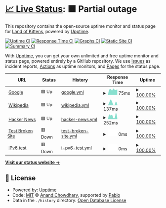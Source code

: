 # [📈 Live Status](https://Land-of-Kittens.github.io/Status): <!--live status--> **🟧 Partial outage**

This repository contains the open-source uptime monitor and status page for [Land of Kittens](https://landofkittens.community), powered by [Upptime](https://github.com/upptime/upptime).

[![Uptime CI](https://github.com/Land-of-Kittens/Status/workflows/Uptime%20CI/badge.svg)](https://github.com/Land-of-Kittens/Status/actions?query=workflow%3A%22Uptime+CI%22)
[![Response Time CI](https://github.com/Land-of-Kittens/Status/workflows/Response%20Time%20CI/badge.svg)](https://github.com/Land-of-Kittens/Status/actions?query=workflow%3A%22Response+Time+CI%22)
[![Graphs CI](https://github.com/Land-of-Kittens/Status/workflows/Graphs%20CI/badge.svg)](https://github.com/Land-of-Kittens/Status/actions?query=workflow%3A%22Graphs+CI%22)
[![Static Site CI](https://github.com/Land-of-Kittens/Status/workflows/Static%20Site%20CI/badge.svg)](https://github.com/Land-of-Kittens/Status/actions?query=workflow%3A%22Static+Site+CI%22)
[![Summary CI](https://github.com/Land-of-Kittens/Status/workflows/Summary%20CI/badge.svg)](https://github.com/Land-of-Kittens/Status/actions?query=workflow%3A%22Summary+CI%22)

With [Upptime](https://upptime.js.org), you can get your own unlimited and free uptime monitor and status page, powered entirely by a GitHub repository. We use [Issues](https://github.com/Land-of-Kittens/Status/issues) as incident reports, [Actions](https://github.com/Land-of-Kittens/Status/actions) as uptime monitors, and [Pages](https://Land-of-Kittens.github.io/Status) for the status page.

<!--start: status pages-->
<!-- This summary is generated by Upptime (https://github.com/upptime/upptime) -->
<!-- Do not edit this manually, your changes will be overwritten -->
<!-- prettier-ignore -->
| URL | Status | History | Response Time | Uptime |
| --- | ------ | ------- | ------------- | ------ |
| <img alt="" src="https://icons.duckduckgo.com/ip3/www.google.com.ico" height="13"> [Google](https://www.google.com) | 🟩 Up | [google.yml](https://github.com/Land-of-Kittens/Status/commits/HEAD/history/google.yml) | <details><summary><img alt="Response time graph" src="./graphs/google/response-time-week.png" height="20"> 75ms</summary><br><a href="https://Land-of-Kittens.github.io/Status/history/google"><img alt="Response time 122" src="https://img.shields.io/endpoint?url=https%3A%2F%2Fraw.githubusercontent.com%2FLand-of-Kittens%2FStatus%2FHEAD%2Fapi%2Fgoogle%2Fresponse-time.json"></a><br><a href="https://Land-of-Kittens.github.io/Status/history/google"><img alt="24-hour response time 77" src="https://img.shields.io/endpoint?url=https%3A%2F%2Fraw.githubusercontent.com%2FLand-of-Kittens%2FStatus%2FHEAD%2Fapi%2Fgoogle%2Fresponse-time-day.json"></a><br><a href="https://Land-of-Kittens.github.io/Status/history/google"><img alt="7-day response time 75" src="https://img.shields.io/endpoint?url=https%3A%2F%2Fraw.githubusercontent.com%2FLand-of-Kittens%2FStatus%2FHEAD%2Fapi%2Fgoogle%2Fresponse-time-week.json"></a><br><a href="https://Land-of-Kittens.github.io/Status/history/google"><img alt="30-day response time 105" src="https://img.shields.io/endpoint?url=https%3A%2F%2Fraw.githubusercontent.com%2FLand-of-Kittens%2FStatus%2FHEAD%2Fapi%2Fgoogle%2Fresponse-time-month.json"></a><br><a href="https://Land-of-Kittens.github.io/Status/history/google"><img alt="1-year response time 122" src="https://img.shields.io/endpoint?url=https%3A%2F%2Fraw.githubusercontent.com%2FLand-of-Kittens%2FStatus%2FHEAD%2Fapi%2Fgoogle%2Fresponse-time-year.json"></a></details> | <details><summary><a href="https://Land-of-Kittens.github.io/Status/history/google">100.00%</a></summary><a href="https://Land-of-Kittens.github.io/Status/history/google"><img alt="All-time uptime 100.00%" src="https://img.shields.io/endpoint?url=https%3A%2F%2Fraw.githubusercontent.com%2FLand-of-Kittens%2FStatus%2FHEAD%2Fapi%2Fgoogle%2Fuptime.json"></a><br><a href="https://Land-of-Kittens.github.io/Status/history/google"><img alt="24-hour uptime 100.00%" src="https://img.shields.io/endpoint?url=https%3A%2F%2Fraw.githubusercontent.com%2FLand-of-Kittens%2FStatus%2FHEAD%2Fapi%2Fgoogle%2Fuptime-day.json"></a><br><a href="https://Land-of-Kittens.github.io/Status/history/google"><img alt="7-day uptime 100.00%" src="https://img.shields.io/endpoint?url=https%3A%2F%2Fraw.githubusercontent.com%2FLand-of-Kittens%2FStatus%2FHEAD%2Fapi%2Fgoogle%2Fuptime-week.json"></a><br><a href="https://Land-of-Kittens.github.io/Status/history/google"><img alt="30-day uptime 100.00%" src="https://img.shields.io/endpoint?url=https%3A%2F%2Fraw.githubusercontent.com%2FLand-of-Kittens%2FStatus%2FHEAD%2Fapi%2Fgoogle%2Fuptime-month.json"></a><br><a href="https://Land-of-Kittens.github.io/Status/history/google"><img alt="1-year uptime 99.99%" src="https://img.shields.io/endpoint?url=https%3A%2F%2Fraw.githubusercontent.com%2FLand-of-Kittens%2FStatus%2FHEAD%2Fapi%2Fgoogle%2Fuptime-year.json"></a></details>
| <img alt="" src="https://icons.duckduckgo.com/ip3/en.wikipedia.org.ico" height="13"> [Wikipedia](https://en.wikipedia.org) | 🟩 Up | [wikipedia.yml](https://github.com/Land-of-Kittens/Status/commits/HEAD/history/wikipedia.yml) | <details><summary><img alt="Response time graph" src="./graphs/wikipedia/response-time-week.png" height="20"> 137ms</summary><br><a href="https://Land-of-Kittens.github.io/Status/history/wikipedia"><img alt="Response time 227" src="https://img.shields.io/endpoint?url=https%3A%2F%2Fraw.githubusercontent.com%2FLand-of-Kittens%2FStatus%2FHEAD%2Fapi%2Fwikipedia%2Fresponse-time.json"></a><br><a href="https://Land-of-Kittens.github.io/Status/history/wikipedia"><img alt="24-hour response time 25" src="https://img.shields.io/endpoint?url=https%3A%2F%2Fraw.githubusercontent.com%2FLand-of-Kittens%2FStatus%2FHEAD%2Fapi%2Fwikipedia%2Fresponse-time-day.json"></a><br><a href="https://Land-of-Kittens.github.io/Status/history/wikipedia"><img alt="7-day response time 137" src="https://img.shields.io/endpoint?url=https%3A%2F%2Fraw.githubusercontent.com%2FLand-of-Kittens%2FStatus%2FHEAD%2Fapi%2Fwikipedia%2Fresponse-time-week.json"></a><br><a href="https://Land-of-Kittens.github.io/Status/history/wikipedia"><img alt="30-day response time 225" src="https://img.shields.io/endpoint?url=https%3A%2F%2Fraw.githubusercontent.com%2FLand-of-Kittens%2FStatus%2FHEAD%2Fapi%2Fwikipedia%2Fresponse-time-month.json"></a><br><a href="https://Land-of-Kittens.github.io/Status/history/wikipedia"><img alt="1-year response time 227" src="https://img.shields.io/endpoint?url=https%3A%2F%2Fraw.githubusercontent.com%2FLand-of-Kittens%2FStatus%2FHEAD%2Fapi%2Fwikipedia%2Fresponse-time-year.json"></a></details> | <details><summary><a href="https://Land-of-Kittens.github.io/Status/history/wikipedia">100.00%</a></summary><a href="https://Land-of-Kittens.github.io/Status/history/wikipedia"><img alt="All-time uptime 100.00%" src="https://img.shields.io/endpoint?url=https%3A%2F%2Fraw.githubusercontent.com%2FLand-of-Kittens%2FStatus%2FHEAD%2Fapi%2Fwikipedia%2Fuptime.json"></a><br><a href="https://Land-of-Kittens.github.io/Status/history/wikipedia"><img alt="24-hour uptime 100.00%" src="https://img.shields.io/endpoint?url=https%3A%2F%2Fraw.githubusercontent.com%2FLand-of-Kittens%2FStatus%2FHEAD%2Fapi%2Fwikipedia%2Fuptime-day.json"></a><br><a href="https://Land-of-Kittens.github.io/Status/history/wikipedia"><img alt="7-day uptime 100.00%" src="https://img.shields.io/endpoint?url=https%3A%2F%2Fraw.githubusercontent.com%2FLand-of-Kittens%2FStatus%2FHEAD%2Fapi%2Fwikipedia%2Fuptime-week.json"></a><br><a href="https://Land-of-Kittens.github.io/Status/history/wikipedia"><img alt="30-day uptime 100.00%" src="https://img.shields.io/endpoint?url=https%3A%2F%2Fraw.githubusercontent.com%2FLand-of-Kittens%2FStatus%2FHEAD%2Fapi%2Fwikipedia%2Fuptime-month.json"></a><br><a href="https://Land-of-Kittens.github.io/Status/history/wikipedia"><img alt="1-year uptime 100.00%" src="https://img.shields.io/endpoint?url=https%3A%2F%2Fraw.githubusercontent.com%2FLand-of-Kittens%2FStatus%2FHEAD%2Fapi%2Fwikipedia%2Fuptime-year.json"></a></details>
| <img alt="" src="https://icons.duckduckgo.com/ip3/news.ycombinator.com.ico" height="13"> [Hacker News](https://news.ycombinator.com) | 🟩 Up | [hacker-news.yml](https://github.com/Land-of-Kittens/Status/commits/HEAD/history/hacker-news.yml) | <details><summary><img alt="Response time graph" src="./graphs/hacker-news/response-time-week.png" height="20"> 252ms</summary><br><a href="https://Land-of-Kittens.github.io/Status/history/hacker-news"><img alt="Response time 299" src="https://img.shields.io/endpoint?url=https%3A%2F%2Fraw.githubusercontent.com%2FLand-of-Kittens%2FStatus%2FHEAD%2Fapi%2Fhacker-news%2Fresponse-time.json"></a><br><a href="https://Land-of-Kittens.github.io/Status/history/hacker-news"><img alt="24-hour response time 85" src="https://img.shields.io/endpoint?url=https%3A%2F%2Fraw.githubusercontent.com%2FLand-of-Kittens%2FStatus%2FHEAD%2Fapi%2Fhacker-news%2Fresponse-time-day.json"></a><br><a href="https://Land-of-Kittens.github.io/Status/history/hacker-news"><img alt="7-day response time 252" src="https://img.shields.io/endpoint?url=https%3A%2F%2Fraw.githubusercontent.com%2FLand-of-Kittens%2FStatus%2FHEAD%2Fapi%2Fhacker-news%2Fresponse-time-week.json"></a><br><a href="https://Land-of-Kittens.github.io/Status/history/hacker-news"><img alt="30-day response time 310" src="https://img.shields.io/endpoint?url=https%3A%2F%2Fraw.githubusercontent.com%2FLand-of-Kittens%2FStatus%2FHEAD%2Fapi%2Fhacker-news%2Fresponse-time-month.json"></a><br><a href="https://Land-of-Kittens.github.io/Status/history/hacker-news"><img alt="1-year response time 299" src="https://img.shields.io/endpoint?url=https%3A%2F%2Fraw.githubusercontent.com%2FLand-of-Kittens%2FStatus%2FHEAD%2Fapi%2Fhacker-news%2Fresponse-time-year.json"></a></details> | <details><summary><a href="https://Land-of-Kittens.github.io/Status/history/hacker-news">100.00%</a></summary><a href="https://Land-of-Kittens.github.io/Status/history/hacker-news"><img alt="All-time uptime 100.00%" src="https://img.shields.io/endpoint?url=https%3A%2F%2Fraw.githubusercontent.com%2FLand-of-Kittens%2FStatus%2FHEAD%2Fapi%2Fhacker-news%2Fuptime.json"></a><br><a href="https://Land-of-Kittens.github.io/Status/history/hacker-news"><img alt="24-hour uptime 100.00%" src="https://img.shields.io/endpoint?url=https%3A%2F%2Fraw.githubusercontent.com%2FLand-of-Kittens%2FStatus%2FHEAD%2Fapi%2Fhacker-news%2Fuptime-day.json"></a><br><a href="https://Land-of-Kittens.github.io/Status/history/hacker-news"><img alt="7-day uptime 100.00%" src="https://img.shields.io/endpoint?url=https%3A%2F%2Fraw.githubusercontent.com%2FLand-of-Kittens%2FStatus%2FHEAD%2Fapi%2Fhacker-news%2Fuptime-week.json"></a><br><a href="https://Land-of-Kittens.github.io/Status/history/hacker-news"><img alt="30-day uptime 99.96%" src="https://img.shields.io/endpoint?url=https%3A%2F%2Fraw.githubusercontent.com%2FLand-of-Kittens%2FStatus%2FHEAD%2Fapi%2Fhacker-news%2Fuptime-month.json"></a><br><a href="https://Land-of-Kittens.github.io/Status/history/hacker-news"><img alt="1-year uptime 99.99%" src="https://img.shields.io/endpoint?url=https%3A%2F%2Fraw.githubusercontent.com%2FLand-of-Kittens%2FStatus%2FHEAD%2Fapi%2Fhacker-news%2Fuptime-year.json"></a></details>
| <img alt="" src="https://icons.duckduckgo.com/ip3/thissitedoesnotexist.koj.co.ico" height="13"> [Test Broken Site](https://thissitedoesnotexist.koj.co) | 🟥 Down | [test-broken-site.yml](https://github.com/Land-of-Kittens/Status/commits/HEAD/history/test-broken-site.yml) | <details><summary><img alt="Response time graph" src="./graphs/test-broken-site/response-time-week.png" height="20"> 0ms</summary><br><a href="https://Land-of-Kittens.github.io/Status/history/test-broken-site"><img alt="Response time 0" src="https://img.shields.io/endpoint?url=https%3A%2F%2Fraw.githubusercontent.com%2FLand-of-Kittens%2FStatus%2FHEAD%2Fapi%2Ftest-broken-site%2Fresponse-time.json"></a><br><a href="https://Land-of-Kittens.github.io/Status/history/test-broken-site"><img alt="24-hour response time 0" src="https://img.shields.io/endpoint?url=https%3A%2F%2Fraw.githubusercontent.com%2FLand-of-Kittens%2FStatus%2FHEAD%2Fapi%2Ftest-broken-site%2Fresponse-time-day.json"></a><br><a href="https://Land-of-Kittens.github.io/Status/history/test-broken-site"><img alt="7-day response time 0" src="https://img.shields.io/endpoint?url=https%3A%2F%2Fraw.githubusercontent.com%2FLand-of-Kittens%2FStatus%2FHEAD%2Fapi%2Ftest-broken-site%2Fresponse-time-week.json"></a><br><a href="https://Land-of-Kittens.github.io/Status/history/test-broken-site"><img alt="30-day response time 0" src="https://img.shields.io/endpoint?url=https%3A%2F%2Fraw.githubusercontent.com%2FLand-of-Kittens%2FStatus%2FHEAD%2Fapi%2Ftest-broken-site%2Fresponse-time-month.json"></a><br><a href="https://Land-of-Kittens.github.io/Status/history/test-broken-site"><img alt="1-year response time 0" src="https://img.shields.io/endpoint?url=https%3A%2F%2Fraw.githubusercontent.com%2FLand-of-Kittens%2FStatus%2FHEAD%2Fapi%2Ftest-broken-site%2Fresponse-time-year.json"></a></details> | <details><summary><a href="https://Land-of-Kittens.github.io/Status/history/test-broken-site">100.00%</a></summary><a href="https://Land-of-Kittens.github.io/Status/history/test-broken-site"><img alt="All-time uptime 100.00%" src="https://img.shields.io/endpoint?url=https%3A%2F%2Fraw.githubusercontent.com%2FLand-of-Kittens%2FStatus%2FHEAD%2Fapi%2Ftest-broken-site%2Fuptime.json"></a><br><a href="https://Land-of-Kittens.github.io/Status/history/test-broken-site"><img alt="24-hour uptime 100.00%" src="https://img.shields.io/endpoint?url=https%3A%2F%2Fraw.githubusercontent.com%2FLand-of-Kittens%2FStatus%2FHEAD%2Fapi%2Ftest-broken-site%2Fuptime-day.json"></a><br><a href="https://Land-of-Kittens.github.io/Status/history/test-broken-site"><img alt="7-day uptime 100.00%" src="https://img.shields.io/endpoint?url=https%3A%2F%2Fraw.githubusercontent.com%2FLand-of-Kittens%2FStatus%2FHEAD%2Fapi%2Ftest-broken-site%2Fuptime-week.json"></a><br><a href="https://Land-of-Kittens.github.io/Status/history/test-broken-site"><img alt="30-day uptime 100.00%" src="https://img.shields.io/endpoint?url=https%3A%2F%2Fraw.githubusercontent.com%2FLand-of-Kittens%2FStatus%2FHEAD%2Fapi%2Ftest-broken-site%2Fuptime-month.json"></a><br><a href="https://Land-of-Kittens.github.io/Status/history/test-broken-site"><img alt="1-year uptime 100.00%" src="https://img.shields.io/endpoint?url=https%3A%2F%2Fraw.githubusercontent.com%2FLand-of-Kittens%2FStatus%2FHEAD%2Fapi%2Ftest-broken-site%2Fuptime-year.json"></a></details>
| <img alt="" src="https://icons.duckduckgo.com/ip3/null.ico" height="13"> [IPv6 test](forwardemail.net) | 🟥 Down | [i-pv6-test.yml](https://github.com/Land-of-Kittens/Status/commits/HEAD/history/i-pv6-test.yml) | <details><summary><img alt="Response time graph" src="./graphs/i-pv6-test/response-time-week.png" height="20"> 0ms</summary><br><a href="https://Land-of-Kittens.github.io/Status/history/i-pv6-test"><img alt="Response time 0" src="https://img.shields.io/endpoint?url=https%3A%2F%2Fraw.githubusercontent.com%2FLand-of-Kittens%2FStatus%2FHEAD%2Fapi%2Fi-pv6-test%2Fresponse-time.json"></a><br><a href="https://Land-of-Kittens.github.io/Status/history/i-pv6-test"><img alt="24-hour response time 0" src="https://img.shields.io/endpoint?url=https%3A%2F%2Fraw.githubusercontent.com%2FLand-of-Kittens%2FStatus%2FHEAD%2Fapi%2Fi-pv6-test%2Fresponse-time-day.json"></a><br><a href="https://Land-of-Kittens.github.io/Status/history/i-pv6-test"><img alt="7-day response time 0" src="https://img.shields.io/endpoint?url=https%3A%2F%2Fraw.githubusercontent.com%2FLand-of-Kittens%2FStatus%2FHEAD%2Fapi%2Fi-pv6-test%2Fresponse-time-week.json"></a><br><a href="https://Land-of-Kittens.github.io/Status/history/i-pv6-test"><img alt="30-day response time 0" src="https://img.shields.io/endpoint?url=https%3A%2F%2Fraw.githubusercontent.com%2FLand-of-Kittens%2FStatus%2FHEAD%2Fapi%2Fi-pv6-test%2Fresponse-time-month.json"></a><br><a href="https://Land-of-Kittens.github.io/Status/history/i-pv6-test"><img alt="1-year response time 0" src="https://img.shields.io/endpoint?url=https%3A%2F%2Fraw.githubusercontent.com%2FLand-of-Kittens%2FStatus%2FHEAD%2Fapi%2Fi-pv6-test%2Fresponse-time-year.json"></a></details> | <details><summary><a href="https://Land-of-Kittens.github.io/Status/history/i-pv6-test">100.00%</a></summary><a href="https://Land-of-Kittens.github.io/Status/history/i-pv6-test"><img alt="All-time uptime 100.00%" src="https://img.shields.io/endpoint?url=https%3A%2F%2Fraw.githubusercontent.com%2FLand-of-Kittens%2FStatus%2FHEAD%2Fapi%2Fi-pv6-test%2Fuptime.json"></a><br><a href="https://Land-of-Kittens.github.io/Status/history/i-pv6-test"><img alt="24-hour uptime 100.00%" src="https://img.shields.io/endpoint?url=https%3A%2F%2Fraw.githubusercontent.com%2FLand-of-Kittens%2FStatus%2FHEAD%2Fapi%2Fi-pv6-test%2Fuptime-day.json"></a><br><a href="https://Land-of-Kittens.github.io/Status/history/i-pv6-test"><img alt="7-day uptime 100.00%" src="https://img.shields.io/endpoint?url=https%3A%2F%2Fraw.githubusercontent.com%2FLand-of-Kittens%2FStatus%2FHEAD%2Fapi%2Fi-pv6-test%2Fuptime-week.json"></a><br><a href="https://Land-of-Kittens.github.io/Status/history/i-pv6-test"><img alt="30-day uptime 100.00%" src="https://img.shields.io/endpoint?url=https%3A%2F%2Fraw.githubusercontent.com%2FLand-of-Kittens%2FStatus%2FHEAD%2Fapi%2Fi-pv6-test%2Fuptime-month.json"></a><br><a href="https://Land-of-Kittens.github.io/Status/history/i-pv6-test"><img alt="1-year uptime 100.00%" src="https://img.shields.io/endpoint?url=https%3A%2F%2Fraw.githubusercontent.com%2FLand-of-Kittens%2FStatus%2FHEAD%2Fapi%2Fi-pv6-test%2Fuptime-year.json"></a></details>

<!--end: status pages-->

[**Visit our status website →**](https://Land-of-Kittens.github.io/Status)

## 📄 License

- Powered by: [Upptime](https://github.com/upptime/upptime)
- Code: [MIT](./LICENSE) © [Anand Chowdhary](https://anandchowdhary.com), supported by [Pabio](https://pabio.com)
- Data in the `./history` directory: [Open Database License](https://opendatacommons.org/licenses/odbl/1-0/)

